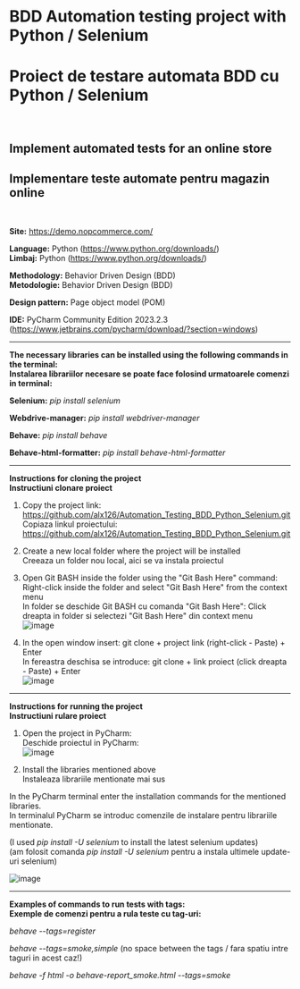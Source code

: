 # BDD Automation testing project with Python / Selenium <br>
# Proiect de testare automata BDD cu Python / Selenium <br>
<br>

## Implement automated tests for an online store <br>
## Implementare teste automate pentru magazin online <br>
<br>


**Site:** https://demo.nopcommerce.com/

**Language:** Python (https://www.python.org/downloads/)<br>
**Limbaj:** Python (https://www.python.org/downloads/)


**Methodology:** Behavior Driven Design (BDD)<br>
**Metodologie:** Behavior Driven Design (BDD)

**Design pattern:** Page object model (POM)

**IDE:** PyCharm Community Edition 2023.2.3  (https://www.jetbrains.com/pycharm/download/?section=windows)
___

**The necessary libraries can be installed using the following commands in the terminal:** <br>
**Instalarea librariilor necesare se poate face folosind urmatoarele comenzi in terminal:** <br>

**Selenium:**   _pip install selenium_

**Webdrive-manager:** _pip install webdriver-manager_

**Behave:** _pip install behave_

**Behave-html-formatter:** _pip install behave-html-formatter_
___

**Instructions for cloning the project** <br>
**Instructiuni clonare proiect** <br>


1. Copy the project link: https://github.com/alx126/Automation_Testing_BDD_Python_Selenium.git <br>
   Copiaza linkul proiectului: https://github.com/alx126/Automation_Testing_BDD_Python_Selenium.git <br>

2. Create a new local folder where the project will be installed <br>
   Creeaza un folder nou local, aici se va instala proiectul <br>

3. Open Git BASH inside the folder using the "Git Bash Here" command: Right-click inside the folder and select "Git Bash Here" from the context menu <br>
   In folder se deschide Git BASH cu comanda "Git Bash Here": Click dreapta in folder si selectezi "Git Bash Here" din context menu  <br>
![image](https://github.com/alx126/TA_FinalProject/assets/93679540/f50ca661-f78c-4533-81ff-2b9d10b6ad1c)

4. In the open window insert: git clone + project link (right-click - Paste) + Enter <br>
   In fereastra deschisa se introduce: git clone + link proiect (click dreapta - Paste) + Enter   <br>
![image](https://github.com/alx126/Automation_Testing_BDD_Python_Selenium/assets/93679540/c58c2b11-b2f2-4c66-9af7-d73535e64e5a)

___

**Instructions for running the project** <br>
**Instructiuni rulare proiect** <br>

1. Open the project in PyCharm: <br>
   Deschide proiectul in PyCharm: <br>
![image](https://github.com/alx126/TA_FinalProject/assets/93679540/1345a113-919d-4d74-bbe8-0e7b69366128)

2. Install the libraries mentioned above <br>
   Instaleaza librariile mentionate mai sus <br>

In the PyCharm terminal enter the installation commands for the mentioned libraries. <br>
In terminalul PyCharm se introduc comenzile de instalare pentru librariile mentionate. <br>

(I used _pip install -U selenium_ to install the latest selenium updates) <br>
(am folosit comanda _pip install -U selenium_ pentru a instala ultimele update-uri selenium) <br>

![image](https://github.com/alx126/TA_FinalProject/assets/93679540/324e7b36-8464-4f69-9a33-bfeb96e707e8)

___   



**Examples of commands to run tests with tags:** <br>
**Exemple de comenzi pentru a rula teste cu tag-uri:** <br>

  _behave --tags=register_

  _behave --tags=smoke,simple_  (no space between the tags / fara spatiu intre taguri in acest caz!)
  
  _behave -f html -o behave-report_smoke.html --tags=smoke_

